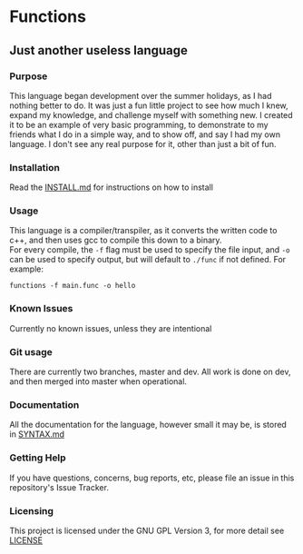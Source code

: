 # Functions
## Just another useless language

### Purpose
This language began development over the summer holidays, as I had nothing better to do. It was just a fun little project to see how much I knew, expand my knowledge, and challenge myself with something new. I created it to be an example of very basic programming, to demonstrate to my friends what I do in a simple way, and to show off, and say I had my own language. I don't see any real purpose for it, other than just a bit of fun.

### Installation
Read the [INSTALL.md](/INSTALL.md) for instructions on how to install

### Usage
This language is a compiler/transpiler, as it converts the written code to c++, and then uses gcc to compile this down to a binary.  
For every compile, the `-f` flag must be used to specify the file input, and `-o` can be used to specify output, but will default to `./func` if not defined. For example:
```
functions -f main.func -o hello
```

### Known Issues
Currently no known issues, unless they are intentional

### Git usage
There are currently two branches, master and dev. All work is done on dev, and then merged into master when operational.

### Documentation

All the documentation for the language, however small it may be, is stored in [SYNTAX.md](/docs/SYNTAX.md)

### Getting Help
If you have questions, concerns, bug reports, etc, please file an issue in this repository's Issue Tracker.

### Licensing
This project is licensed under the GNU GPL Version 3, for more detail see [LICENSE](/LICENSE)